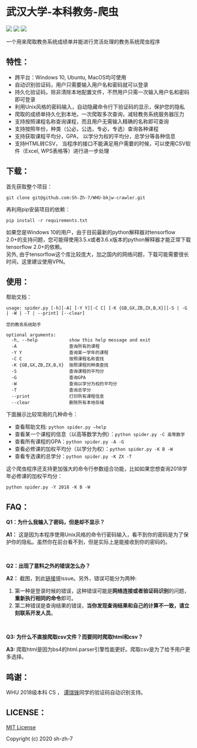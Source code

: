 # 武汉大学-本科教务-爬虫

![](https://img.shields.io/github/license/Sh-Zh-7/WHU-bkjw-crawler) ![](https://img.shields.io/github/repo-size/Sh-Zh-7/WHU-bkjw-crawler) ![](https://img.shields.io/badge/tensroflow-2.1.0-red)

一个用来爬取教务系统成绩单并能进行灵活处理的教务系统爬虫程序

## 特性：

- 跨平台：Windows 10, Ubuntu, MacOS均可使用
- 自动识别验证码，用户只需要输入用户名和密码就可以登录
- 持久化验证码，除非清除本地配置文件，不然用户只需一次输入用户名和密码即可登录
- 利用Unix风格的密码输入，自动隐藏命令行下验证码的显示，保护您的隐私
- 爬取的成绩单持久化到本地，一次爬取多次查询，减轻教务系统服务器压力
- 支持按照课程名称查询课程，而且用户无需输入精确的名称即可查询
- 支持按照年份，种类（公必，公选，专必，专选）查询各种课程
- 支持获取课程平均分，GPA， 以学分为权的平均分，总学分等各种信息
- 支持HTML转CSV， 当程序的接口不能满足用户需要的时候，可以使用CSV软件（Excel, WPS表格等）进行进一步处理

## 下载：

首先获取整个项目：

`git clone git@github.com:Sh-Zh-7/WHU-bkjw-crawler.git`

再利用pip安装项目的依赖：

`pip install -r requirements.txt`

如果您是Windows 10的用户，由于目前最新的python解释器对tensorflow 2.0+的支持问题，您可能得使用3.5.x或者3.6.x版本的python解释器才能正常下载tensorflow 2.0+的依赖。<br/>
另外, 由于tensorflow这个库比较庞大，加之国内的网络问题，下载可能需要很长时间，这里建议使用VPN。

## 使用：

帮助文档：

```shell
usage: spider.py [-h][-A] [-Y Y][-C C] [-K {GB,GX,ZB,ZX,B,X}][-S | -G | -W | -T | --print] [--clear]

您的教务系统助手

optional arguments:
  -h, --help            show this help message and exit
  -A                    查询所有的课程
  -Y Y                  查询某一学年的课程
  -C C                  按照课程名称查找
  -K {GB,GX,ZB,ZX,B,X}  按照课程的种类查找
  -S                    查询课程的平均分
  -G                    查询GPA
  -W                    查询以学分为权的平均分
  -T                    查询总学分
  --print               打印所有课程信息
  --clear               删除所有本地存储
```

下面展示比较常用的几种命令：

- 查看帮助文档: `python spider.py –help`
- 查看某一个课程的信息（以高等数学为例）：`python spider.py -C 高等数学`
- 查看所有课程的GPA：`python spider.py -A -G`
- 查看必修课的加权平均分（以学分为权）：`python spider.py -K B -W`
- 查看专选课的总学分：`python spider.py -K ZX -T `

这个爬虫程序还支持更加强大的命令行参数组合功能，比如如果您想查询2018学年必修课的加权平均分：

```
python spider.py -Y 2018 -K B -W
```

## FAQ：

**Q1：为什么我输入了密码，但是却不显示？**

**A1：** 这是因为本程序使用Unix风格的命令行密码输入，看不到你的密码是为了保护你的隐私。虽然你在前台看不到，但是实际上是能接收到你的密码的。

<br/>

**Q2：出现了意料之外的错误怎么办？**

**A2：** 截图，到此[链接](https://github.com/Sh-Zh-7/WHU-bkjw-crawler/issues)提issue。另外，错误可能分为两种:

1. 第一种是登录时候的错误，这种错误可能是**网络连接或者验证码识别**的问题，**重新执行相同的命令**即可。
2. 第二种错误是查询结果的错误，**当你发现查询结果和自己的计算不一致，请立刻联系开发人员**。

<br/>

**Q3: 为什么不直接爬取csv文件？而要同时爬取html和csv？**

**A3:** 爬取html是因为bs4的html.parser引擎性能更好。爬取csv是为了给予用户更多选择。

## 鸣谢：

WHU 2018级本科 CS ， [谭瑞锋](https://github.com/w824449964)同学的验证码自动识别支持。

## LICENSE： 

[MIT License](https://github.com/Sh-Zh-7/WHU-bkjw-crawler/blob/master/LICENSE/)

Copyright (c) 2020 sh-zh-7
